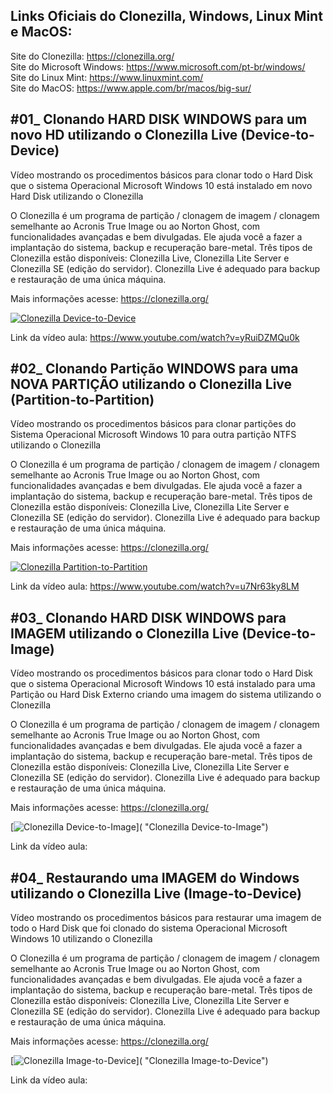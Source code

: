 ## **Links Oficiais do Clonezilla, Windows, Linux Mint e MacOS:**
Site do Clonezilla: https://clonezilla.org/<br>
Site do Microsoft Windows: https://www.microsoft.com/pt-br/windows/<br>
Site do Linux Mint: https://www.linuxmint.com/​<br>
Site do MacOS: https://www.apple.com/br/macos/big-sur/

## **#01_ Clonando HARD DISK WINDOWS para um novo HD utilizando o Clonezilla Live (Device-to-Device)**

Vídeo mostrando os procedimentos básicos para clonar todo o Hard Disk que o sistema Operacional Microsoft Windows 10 está instalado em novo Hard Disk utilizando o Clonezilla 

O Clonezilla é um programa de partição / clonagem de imagem / clonagem semelhante ao Acronis True Image ou ao Norton Ghost, com funcionalidades avançadas e bem divulgadas. Ele ajuda você a fazer a implantação do sistema, backup e recuperação bare-metal. Três tipos de Clonezilla estão disponíveis: Clonezilla Live, Clonezilla Lite Server e Clonezilla SE (edição do servidor). Clonezilla Live é adequado para backup e restauração de uma única máquina.

Mais informações acesse: https://clonezilla.org/

[![Clonezilla Device-to-Device](http://img.youtube.com/vi/yRuiDZMQu0k/0.jpg)](https://www.youtube.com/watch?v=yRuiDZMQu0k "Clonezilla Device-to-Device")

Link da vídeo aula: https://www.youtube.com/watch?v=yRuiDZMQu0k

## **#02_ Clonando Partição WINDOWS para uma NOVA PARTIÇÃO utilizando o Clonezilla Live (Partition-to-Partition)**

Vídeo mostrando os procedimentos básicos para clonar partições do Sistema Operacional Microsoft Windows 10 para outra partição NTFS utilizando o Clonezilla 

O Clonezilla é um programa de partição / clonagem de imagem / clonagem semelhante ao Acronis True Image ou ao Norton Ghost, com funcionalidades avançadas e bem divulgadas. Ele ajuda você a fazer a implantação do sistema, backup e recuperação bare-metal. Três tipos de Clonezilla estão disponíveis: Clonezilla Live, Clonezilla Lite Server e Clonezilla SE (edição do servidor). Clonezilla Live é adequado para backup e restauração de uma única máquina.

Mais informações acesse: https://clonezilla.org/

[![Clonezilla Partition-to-Partition](http://img.youtube.com/vi/u7Nr63ky8LM/0.jpg)](https://www.youtube.com/watch?v=u7Nr63ky8LM "Clonezilla Partition-to-Partition")

Link da vídeo aula: https://www.youtube.com/watch?v=u7Nr63ky8LM

## **#03_ Clonando HARD DISK WINDOWS para IMAGEM utilizando o Clonezilla Live (Device-to-Image)**

Vídeo mostrando os procedimentos básicos para clonar todo o Hard Disk que o sistema Operacional Microsoft Windows 10 está instalado para uma Partição ou Hard Disk Externo criando uma imagem do sistema utilizando o Clonezilla 

O Clonezilla é um programa de partição / clonagem de imagem / clonagem semelhante ao Acronis True Image ou ao Norton Ghost, com funcionalidades avançadas e bem divulgadas. Ele ajuda você a fazer a implantação do sistema, backup e recuperação bare-metal. Três tipos de Clonezilla estão disponíveis: Clonezilla Live, Clonezilla Lite Server e Clonezilla SE (edição do servidor). Clonezilla Live é adequado para backup e restauração de uma única máquina.

Mais informações acesse: https://clonezilla.org/

[![Clonezilla Device-to-Image](http://img.youtube.com/vi//0.jpg)]( "Clonezilla Device-to-Image")

Link da vídeo aula: 

## **#04_ Restaurando uma IMAGEM do Windows utilizando o Clonezilla Live (Image-to-Device)**

Vídeo mostrando os procedimentos básicos para restaurar uma imagem de todo o Hard Disk que foi clonado do sistema Operacional Microsoft Windows 10 utilizando o Clonezilla 

O Clonezilla é um programa de partição / clonagem de imagem / clonagem semelhante ao Acronis True Image ou ao Norton Ghost, com funcionalidades avançadas e bem divulgadas. Ele ajuda você a fazer a implantação do sistema, backup e recuperação bare-metal. Três tipos de Clonezilla estão disponíveis: Clonezilla Live, Clonezilla Lite Server e Clonezilla SE (edição do servidor). Clonezilla Live é adequado para backup e restauração de uma única máquina.

Mais informações acesse: https://clonezilla.org/

[![Clonezilla Image-to-Device](http://img.youtube.com/vi//0.jpg)]( "Clonezilla Image-to-Device")

Link da vídeo aula: 
